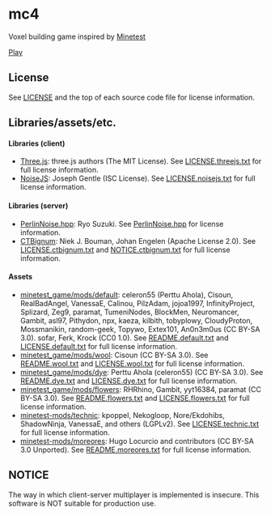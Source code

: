 # mc4

Voxel building game inspired by [Minetest](https://www.minetest.net/)

[Play](https://kholland4.github.io/mc4/)

## License

See [LICENSE](LICENSE) and the top of each source code file for license information.

## Libraries/assets/etc.

#### Libraries (client)

* [Three.js](https://threejs.org/):
  three.js authors (The MIT License).
  See [LICENSE.threejs.txt](lib/LICENSE.threejs.txt) for full license information.
* [NoiseJS](https://github.com/josephg/noisejs):
  Joseph Gentle (ISC License).
  See [LICENSE.noisejs.txt](lib/LICENSE.noisejs.txt) for full license information.

#### Libraries (server)

* [PerlinNoise.hpp](https://github.com/Reputeless/PerlinNoise):
  Ryo Suzuki.
  See [PerlinNoise.hpp](server/lib/PerlinNoise.hpp) for license information.
* [CTBignum](https://github.com/niekbouman/ctbignum):
  Niek J. Bouman, Johan Engelen (Apache License 2.0).
  See [LICENSE.ctbignum.txt](server/lib/ctbignum/LICENSE.ctbignum.txt) and
  [NOTICE.ctbignum.txt](server/lib/ctbignum/NOTICE.ctbignum.txt) for full
  license information.

#### Assets

* [minetest_game/mods/default](https://github.com/minetest/minetest_game/tree/master/mods/default):
  celeron55 (Perttu Ahola), Cisoun, RealBadAngel, VanessaE, Calinou, PilzAdam,
  jojoa1997, InfinityProject, Splizard, Zeg9, paramat, TumeniNodes, BlockMen,
  Neuromancer, Gambit, asl97, Pithydon, npx, kaeza, kilbith,
  tobyplowy, CloudyProton, Mossmanikin, random-geek, Topywo, Extex101,
  An0n3m0us (CC BY-SA 3.0). sofar, Ferk, Krock (CC0 1.0).
  See [README.default.txt](mods/default/icons/README.default.txt) and
  [LICENSE.default.txt](mods/default/icons/LICENSE.default.txt) for full
  license information.
* [minetest_game/mods/wool](https://github.com/minetest/minetest_game/tree/master/mods/wool):
  Cisoun (CC BY-SA 3.0). See [README.wool.txt](mods/dye/icons/README.wool.txt) and
  [LICENSE.wool.txt](mods/dye/icons/LICENSE.wool.txt) for full
  license information.
* [minetest_game/mods/dye](https://github.com/minetest/minetest_game/tree/master/mods/dye):
  Perttu Ahola (celeron55) (CC BY-SA 3.0).
  See [README.dye.txt](mods/dye/icons/README.dye.txt) and
  [LICENSE.dye.txt](mods/dye/icons/LICENSE.dye.txt) for full
  license information.
* [minetest_game/mods/flowers](https://github.com/minetest/minetest_game/tree/master/mods/flowers):
  RHRhino, Gambit, yyt16384, paramat (CC BY-SA 3.0).
  See [README.flowers.txt](mods/flowers/icons/README.flowers.txt) and
  [LICENSE.flowers.txt](mods/flowers/icons/LICENSE.flowers.txt) for full
  license information.
* [minetest-mods/technic](https://github.com/minetest-mods/technic):
  kpoppel, Nekogloop, Nore/Ekdohibs, ShadowNinja, VanessaE, and others (LGPLv2).
  See [LICENSE.technic.txt](mods/minerals/icons/LICENSE.technic.txt) for full
  license information.
* [minetest-mods/moreores](https://github.com/minetest-mods/moreores):
  Hugo Locurcio and contributors (CC BY-SA 3.0 Unported).
  See [README.moreores.txt](mods/minerals/icons/README.moreores.txt) for full
  license information.

## NOTICE

The way in which client-server multiplayer is implemented is insecure.
This software is NOT suitable for production use.
